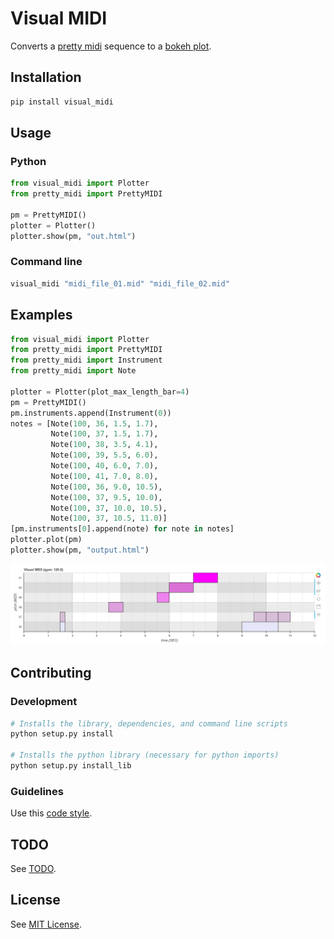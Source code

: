 # Visual MIDI

Converts a [pretty midi](https://craffel.github.io/pretty-midi/) sequence to a [bokeh plot](https://bokeh.pydata.org/en/latest/).

## Installation

```bash
pip install visual_midi
```

## Usage

### Python

```python
from visual_midi import Plotter
from pretty_midi import PrettyMIDI

pm = PrettyMIDI()
plotter = Plotter()
plotter.show(pm, "out.html")
```

### Command line

```bash
visual_midi "midi_file_01.mid" "midi_file_02.mid"
```

## Examples

```python
from visual_midi import Plotter
from pretty_midi import PrettyMIDI
from pretty_midi import Instrument
from pretty_midi import Note

plotter = Plotter(plot_max_length_bar=4)
pm = PrettyMIDI()
pm.instruments.append(Instrument(0))
notes = [Note(100, 36, 1.5, 1.7),
         Note(100, 37, 1.5, 1.7),
         Note(100, 38, 3.5, 4.1),
         Note(100, 39, 5.5, 6.0),
         Note(100, 40, 6.0, 7.0),
         Note(100, 41, 7.0, 8.0),
         Note(100, 36, 9.0, 10.5),
         Note(100, 37, 9.5, 10.0),
         Note(100, 37, 10.0, 10.5),
         Note(100, 37, 10.5, 11.0)]
[pm.instruments[0].append(note) for note in notes]
plotter.plot(pm)
plotter.show(pm, "output.html")
```

![Example 01](docs/example-01.png)

## Contributing

### Development

```bash
# Installs the library, dependencies, and command line scripts
python setup.py install

# Installs the python library (necessary for python imports)
python setup.py install_lib
```

### Guidelines

Use this [code style](config/visual-midi-code-style-intellij.xml).

## TODO

See [TODO](TODO.md).

## License

See [MIT License](LICENSE).
